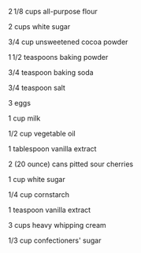 2 1/8 cups all-purpose flour

2 cups white sugar

3/4 cup unsweetened cocoa powder

1 1/2 teaspoons baking powder

3/4 teaspoon baking soda

3/4 teaspoon salt

3 eggs

1 cup milk

1/2 cup vegetable oil

1 tablespoon vanilla extract

2 (20 ounce) cans pitted sour cherries

1 cup white sugar

1/4 cup cornstarch

1 teaspoon vanilla extract

3 cups heavy whipping cream

1/3 cup confectioners' sugar
